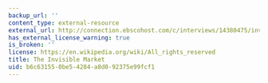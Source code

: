 ```yaml
---
backup_url: ''
content_type: external-resource
external_url: http://connection.ebscohost.com/c/interviews/14380475/invisible-market
has_external_license_warning: true
is_broken: ''
license: https://en.wikipedia.org/wiki/All_rights_reserved
title: The Invisible Market
uid: b6c63155-0be5-4284-a8d0-92375e99fcf1
---
```

